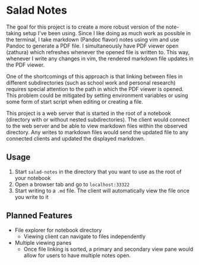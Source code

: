 # Salad Notes

The goal for this project is to create a more robust version of the note-taking setup I've been using. Since I like doing as much work as possible in the terminal, I take markdown (Pandoc flavor) notes using vim and use Pandoc to generate a PDF file. I simultaneously have  PDF viewer open (zathura) which refreshes whenever the opened file is written to. This way, whenever I write any changes in vim, the rendered markdown file updates in the PDF viewer.

One of the shortcomings of this approach is that linking between files in different subdirectories (such as school work and personal research) requires special attention to the path in which the PDF viewer is opened. This problem could be mitigated by setting environment variables or using some form of start script when editing or creating a file.

This project is a web server that is started in the root of a notebook (directory with or without nested subdirectories). The client would connect to the web server and be able to view markdown files within the observed directory. Any writes to markdown files would send the updated file to any connected clients and updated the displayed markdown.

## Usage

1. Start `salad-notes` in the directory that you want to use as the root of your notebook
2. Open a browser tab and go to `localhost:33322`
3. Start writing to a `.md` file. The client will automatically view the file once you write to it

## Planned Features

- File explorer for notebook directory
	- Viewing client can navigate to files independently
- Multiple viewing panes
	- Once file linking is sorted, a primary and secondary view pane would allow for users to have multiple notes open. 
